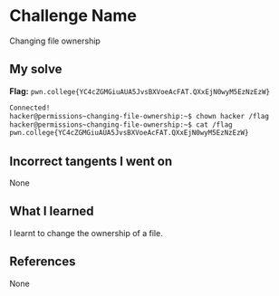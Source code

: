 # Challenge Name
Changing file ownership

## My solve
**Flag:** `pwn.college{YC4cZGMGiuAUA5JvsBXVoeAcFAT.QXxEjN0wyM5EzNzEzW}`


```bash
Connected!
hacker@permissions~changing-file-ownership:~$ chown hacker /flag
hacker@permissions~changing-file-ownership:~$ cat /flag
pwn.college{YC4cZGMGiuAUA5JvsBXVoeAcFAT.QXxEjN0wyM5EzNzEzW}

```

## Incorrect tangents I went on
None

## What I learned
I learnt to change the ownership of a file.

## References 
None
